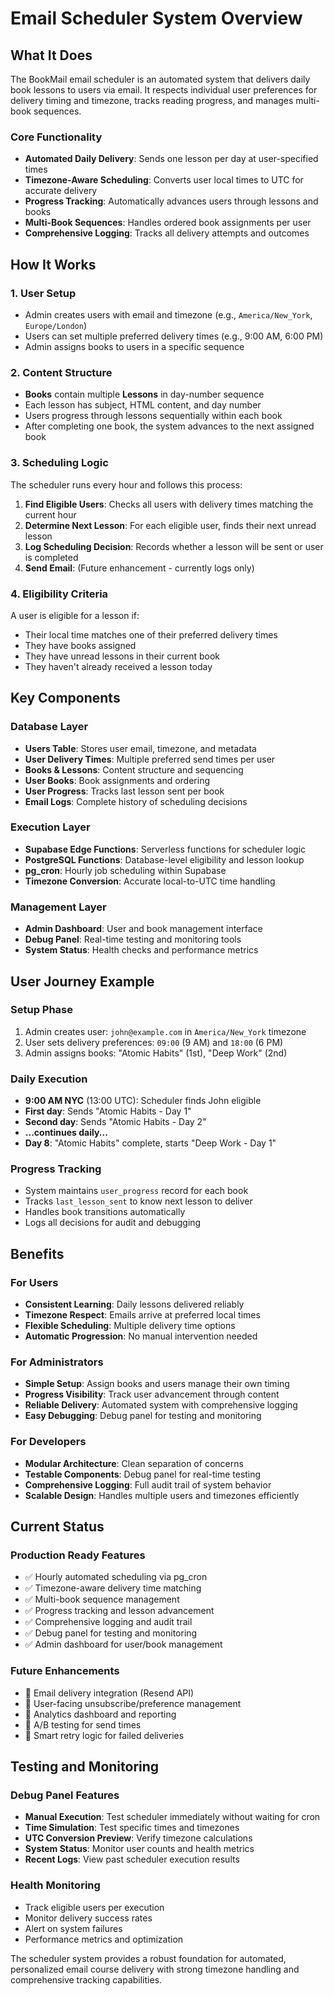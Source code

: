 # Email Scheduler System Overview

## What It Does

The BookMail email scheduler is an automated system that delivers daily book lessons to users via email. It respects individual user preferences for delivery timing and timezone, tracks reading progress, and manages multi-book sequences.

### Core Functionality

- **Automated Daily Delivery**: Sends one lesson per day at user-specified times
- **Timezone-Aware Scheduling**: Converts user local times to UTC for accurate delivery
- **Progress Tracking**: Automatically advances users through lessons and books
- **Multi-Book Sequences**: Handles ordered book assignments per user
- **Comprehensive Logging**: Tracks all delivery attempts and outcomes

## How It Works

### 1. User Setup
- Admin creates users with email and timezone (e.g., `America/New_York`, `Europe/London`)
- Users can set multiple preferred delivery times (e.g., 9:00 AM, 6:00 PM)
- Admin assigns books to users in a specific sequence

### 2. Content Structure
- **Books** contain multiple **Lessons** in day-number sequence
- Each lesson has subject, HTML content, and day number
- Users progress through lessons sequentially within each book
- After completing one book, the system advances to the next assigned book

### 3. Scheduling Logic
The scheduler runs every hour and follows this process:

1. **Find Eligible Users**: Checks all users with delivery times matching the current hour
2. **Determine Next Lesson**: For each eligible user, finds their next unread lesson
3. **Log Scheduling Decision**: Records whether a lesson will be sent or user is completed
4. **Send Email**: (Future enhancement - currently logs only)

### 4. Eligibility Criteria
A user is eligible for a lesson if:
- Their local time matches one of their preferred delivery times
- They have books assigned
- They have unread lessons in their current book
- They haven't already received a lesson today

## Key Components

### Database Layer
- **Users Table**: Stores user email, timezone, and metadata
- **User Delivery Times**: Multiple preferred send times per user
- **Books & Lessons**: Content structure and sequencing
- **User Books**: Book assignments and ordering
- **User Progress**: Tracks last lesson sent per book
- **Email Logs**: Complete history of scheduling decisions

### Execution Layer
- **Supabase Edge Functions**: Serverless functions for scheduler logic
- **PostgreSQL Functions**: Database-level eligibility and lesson lookup
- **pg_cron**: Hourly job scheduling within Supabase
- **Timezone Conversion**: Accurate local-to-UTC time handling

### Management Layer
- **Admin Dashboard**: User and book management interface
- **Debug Panel**: Real-time testing and monitoring tools
- **System Status**: Health checks and performance metrics

## User Journey Example

### Setup Phase
1. Admin creates user: `john@example.com` in `America/New_York` timezone
2. User sets delivery preferences: `09:00` (9 AM) and `18:00` (6 PM)
3. Admin assigns books: "Atomic Habits" (1st), "Deep Work" (2nd)

### Daily Execution
- **9:00 AM NYC** (13:00 UTC): Scheduler finds John eligible
- **First day**: Sends "Atomic Habits - Day 1"
- **Second day**: Sends "Atomic Habits - Day 2"
- **...continues daily...**
- **Day 8**: "Atomic Habits" complete, starts "Deep Work - Day 1"

### Progress Tracking
- System maintains `user_progress` record for each book
- Tracks `last_lesson_sent` to know next lesson to deliver
- Handles book transitions automatically
- Logs all decisions for audit and debugging

## Benefits

### For Users
- **Consistent Learning**: Daily lessons delivered reliably
- **Timezone Respect**: Emails arrive at preferred local times
- **Flexible Scheduling**: Multiple delivery time options
- **Automatic Progression**: No manual intervention needed

### For Administrators
- **Simple Setup**: Assign books and users manage their own timing
- **Progress Visibility**: Track user advancement through content
- **Reliable Delivery**: Automated system with comprehensive logging
- **Easy Debugging**: Debug panel for testing and monitoring

### For Developers
- **Modular Architecture**: Clean separation of concerns
- **Testable Components**: Debug panel for real-time testing
- **Comprehensive Logging**: Full audit trail of system behavior
- **Scalable Design**: Handles multiple users and timezones efficiently

## Current Status

### Production Ready Features
- ✅ Hourly automated scheduling via pg_cron
- ✅ Timezone-aware delivery time matching
- ✅ Multi-book sequence management
- ✅ Progress tracking and lesson advancement
- ✅ Comprehensive logging and audit trail
- ✅ Debug panel for testing and monitoring
- ✅ Admin dashboard for user/book management

### Future Enhancements
- 🔄 Email delivery integration (Resend API)
- 🔄 User-facing unsubscribe/preference management
- 🔄 Analytics dashboard and reporting
- 🔄 A/B testing for send times
- 🔄 Smart retry logic for failed deliveries

## Testing and Monitoring

### Debug Panel Features
- **Manual Execution**: Test scheduler immediately without waiting for cron
- **Time Simulation**: Test specific times and timezones
- **UTC Conversion Preview**: Verify timezone calculations
- **System Status**: Monitor user counts and health metrics
- **Recent Logs**: View past scheduler execution results

### Health Monitoring
- Track eligible users per execution
- Monitor delivery success rates
- Alert on system failures
- Performance metrics and optimization

The scheduler system provides a robust foundation for automated, personalized email course delivery with strong timezone handling and comprehensive tracking capabilities.
